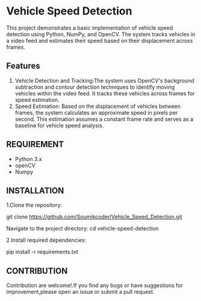 
# Vehicle Speed Detection

This project demonstrates a basic implementation of vehicle speed detection using Python, NumPy, and OpenCV. The system tracks vehicles in a video feed and estimates their speed based on their displacement across frames.


## Features

1. Vehicle Detection and Tracking:The system uses OpenCV's background subtraction and contour detection techniques to identify moving vehicles within the video feed. It tracks these vehicles across frames for speed estimation.
 2. Speed Estimation:
Based on the displacement of vehicles between frames, the system calculates an approximate speed in pixels per second. This estimation assumes a constant frame rate and serves as a baseline for vehicle speed analysis.



## REQUIREMENT

- Python 3.x
- openCV
- Numpy

## INSTALLATION
1.Clone the repository:

git clone https://github.com/Soumikcoder/Vehicle_Speed_Detection.git

Navigate to the project directory:
cd vehicle-speed-detection

2.Install required dependencies:

pip install -r requirements.txt

## CONTRIBUTION
Contribution are welcome!.If you find any bugs or have suggestions for improvement,please open an issue or submit a pull request.